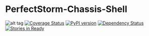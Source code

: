 # PerfectStorm-Chassis-Shell
![alt tag](https://travis-ci.org/QualiSystems/BreakingPoint-Chassis-Shell.svg?branch=dev)
[![Coverage Status](https://coveralls.io/repos/github/QualiSystems/BreakingPoint-Chassis-Shell/badge.svg?branch=dev)](https://coveralls.io/github/QualiSystems/BreakingPoint-Chassis-Shell?branch=dev)
[![PyPI version](https://badge.fury.io/py/BreakingPoint-Chassis-Shell.svg)](https://badge.fury.io/py/BreakingPoint-Chassis-Shell)
[![Dependency Status](https://dependencyci.com/github/QualiSystems/BreakingPoint-Chassis-Shell/badge)](https://dependencyci.com/github/QualiSystems/BreakingPoint-Chassis-Shell)
[![Stories in Ready](https://badge.waffle.io/QualiSystems/BreakingPoint-Chassis-Shell.svg?label=ready&title=Ready)](http://waffle.io/QualiSystems/BreakingPoint-Chassis-Shell)
